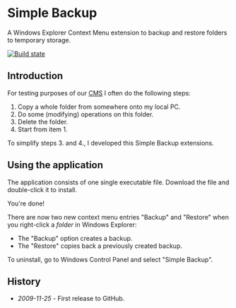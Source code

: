 # Simple Backup

A Windows Explorer Context Menu extension to backup and restore folders to temporary storage.

[![Build state](https://travis-ci.org/UweKeim/SimpleBackup.svg?branch=master)](https://travis-ci.org/UweKeim/SimpleBackup "Travis CI build status")

## Introduction

For testing purposes of our [CMS](http://www.zeta-producer.com) I often do the following steps:

1. Copy a whole folder from somewhere onto my local PC.
1. Do some (modifying) operations on this folder.
1. Delete the folder.
1. Start from item 1.

To simplify steps 3. and 4., I developed this Simple Backup extensions.

## Using the application

The application consists of one single executable file. Download the file and double-click it to install.

You're done! 

There are now two new context menu entries "Backup" and "Restore" when you right-click a _folder_ in Windows Explorer:

- The "Backup" option creates a backup.
- The "Restore" copies back a previously created backup.

To uninstall, go to Windows Control Panel and select "Simple Backup".

## History

  * *2009-11-25* - First release to GitHub.
